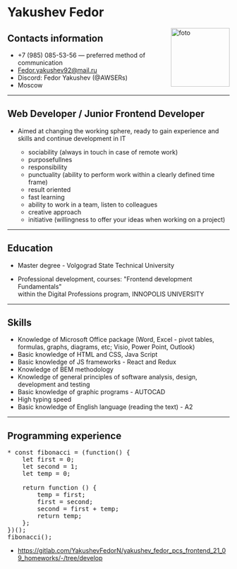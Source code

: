 # Yakushev Fedor 
<img class="img" width=133px align="right" alt="foto" border-radius= "0px 100px / 100px" src="https://hhcdn.ru/photo/632886831.jpeg?t=1640423206&h=o6e6li9kT86gKyoboiJcEA">

## Contacts information

* +7 (985) 085-53-56 — preferred method of communication
* Fedor.yakushev92@mail.ru
* Discord: Fedor Yakushev (@AWSERs)
* Moscow

---

## Web Developer / Junior Frontend Developer

* Aimed at changing the working sphere, ready to gain experience and skills and continue development in IT
	
	- sociability (always in touch in case of remote work)
	- purposefullnes
	- responsibility
	- punctuality (ability to perform work within a clearly defined time frame)
	- result oriented
	- fast learning
	- ability to work in a team, listen to colleagues
	- creative approach
	- initiative (willingness to offer your ideas when working on a project)

---
## Education

* Master degree - Volgograd State Technical University

* Professional development, courses: "Frontend development Fundamentals"</br> within the  Digital Professions program,
INNOPOLIS UNIVERSITY

---

## Skills

- Knowledge of Microsoft Office package (Word, Excel - pivot tables, formulas, graphs, diagrams, etc; Visio, Power Point, Outlook)
- Basic knowledge of HTML and CSS, Java Script
- Basic knowledge of JS frameworks - React and Redux
- Knowledge of BEM methodology
- Knowledge of general principles of software analysis, design, development and testing
- Basic knowledge of graphic programs - AUTOCAD
- High typing speed
- Basic knowledge of English language (reading the text) - A2

---
## Programming experience
<pre>
* const fibonacci = (function() {
    let first = 0;
    let second = 1;
    let temp = 0;

    return function () {
        temp = first;
        first = second;
        second = first + temp;
        return temp;
    };
})();
fibonacci();
</pre>
* https://gitlab.com/YakushevFedorN/yakushev_fedor_pcs_frontend_21_09_homeworks/-/tree/develop
